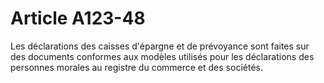 # Article A123-48

Les déclarations des caisses d'épargne et de prévoyance sont faites sur des documents conformes aux modèles utilisés pour les déclarations des personnes morales au registre du commerce et des sociétés.

